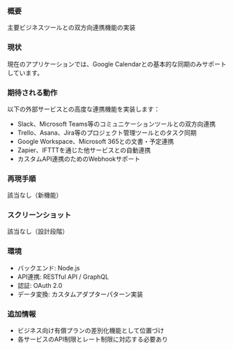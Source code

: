 ### 概要
主要ビジネスツールとの双方向連携機能の実装

### 現状
現在のアプリケーションでは、Google Calendarとの基本的な同期のみサポートしています。

### 期待される動作
以下の外部サービスとの高度な連携機能を実装します：
- Slack、Microsoft Teams等のコミュニケーションツールとの双方向連携
- Trello、Asana、Jira等のプロジェクト管理ツールとのタスク同期
- Google Workspace、Microsoft 365との文書・予定連携
- Zapier、IFTTTを通じた他サービスとの自動連携
- カスタムAPI連携のためのWebhookサポート

### 再現手順
該当なし（新機能）

### スクリーンショット
該当なし（設計段階）

### 環境
- バックエンド: Node.js
- API連携: RESTful API / GraphQL
- 認証: OAuth 2.0
- データ変換: カスタムアダプターパターン実装

### 追加情報
- ビジネス向け有償プランの差別化機能として位置づけ
- 各サービスのAPI制限とレート制限に対応する必要あり
